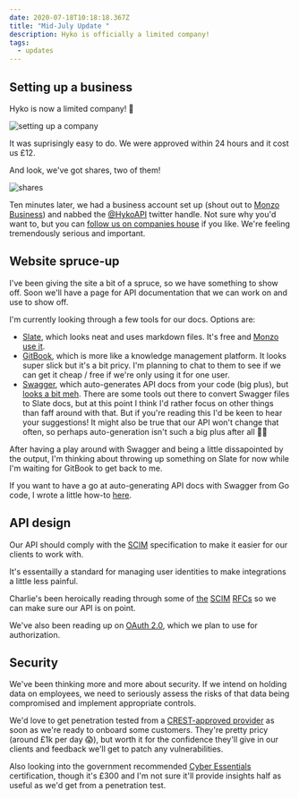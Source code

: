 ```yaml
---
date: 2020-07-18T10:18:18.367Z
title: "Mid-July Update "
description: Hyko is officially a limited company!
tags:
  - updates
---
```

## Setting up a business

Hyko is now a limited company! 🎉

![setting up a company](https://i.imgur.com/XJEk5QU.png)

It was suprisingly easy to do. We were approved within 24 hours and it cost us £12. 

And look, we've got shares, two of them!

![shares](https://i.imgur.com/GbQMIqG.png)

Ten minutes later, we had a business account set up (shout out to [Monzo Business](https://monzo.com/i/business)) and nabbed the [@HykoAPI](https://twitter.com/hykoapi) twitter handle. Not sure why you'd want to, but you can [follow us on companies house](https://beta.companieshouse.gov.uk/company/12747365) if you like. We're feeling tremendously serious and important. 

## Website spruce-up

I've been giving the site a bit of a spruce, so we have something to show off. Soon we'll have a page for API documentation that we can work on and use to show off. 

I'm currently looking through a few tools for our docs. Options are:

- [Slate](https://github.com/slatedocs/slate), which looks neat and uses markdown files. It's free and [Monzo use it](https://docs.monzo.com/).
- [GitBook](https://www.gitbook.com/), which is more like a knowledge management platform. It looks super slick but it's a bit pricy. I'm planning to chat to them to see if we can get it cheap / free if we're only using it for one user.
- [Swagger](https://swagger.io/), which auto-generates API docs from your code (big plus), but [looks a bit meh](https://swagger.io/tools/swagger-ui/). There are some tools out there to convert Swagger files to Slate docs, but at this point I think I'd rather focus on other things than faff around with that. But if you're reading this I'd be keen to hear your suggestions! It might also be true that our API won't change that often, so perhaps auto-generation isn't such a big plus after all 🤷‍♂️

After having a play around with Swagger and being a little dissapointed by the output, I'm thinking about throwing up something on Slate for now while I'm waiting for GitBook to get back to me. 

If you want to have a go at auto-generating API docs with Swagger from Go code, I wrote a little how-to [here](https://hyko.uk/blog/swagger-with-go-walkthrough/).

## API design

Our API should comply with the [SCIM](http://www.simplecloud.info/) specification to make it easier for our clients to work with. 

It's essentailly a standard for managing user identities to make integrations a little less painful.

Charlie's been heroically reading through some of [the](https://tools.ietf.org/html/rfc7643) [SCIM](https://tools.ietf.org/html/rfc7644) [RFCs](https://tools.ietf.org/html/rfc7642) so we can make sure our API is on point.

We've also been reading up on [OAuth 2.0](https://oauth.net/2/), which we plan to use for authorization.


## Security

We've been thinking more and more about security. If we intend on holding data on employees, we need to seriously assess the risks of that data being compromised and implement appropriate controls.

We'd love to get penetration tested from a [CREST-approved provider](crest-approved.org) as soon as we're ready to onboard some customers. They're pretty pricy (around £1k per day 😱), but worth it for the confidence they'll give in our clients and feedback we'll get to patch any vulnerabilities.

Also looking into the government recommended [Cyber Essentials](https://www.ncsc.gov.uk/cyberessentials/overview) certification, though it's £300 and I'm not sure it'll provide insights half as useful as we'd get from a penetration test. 

